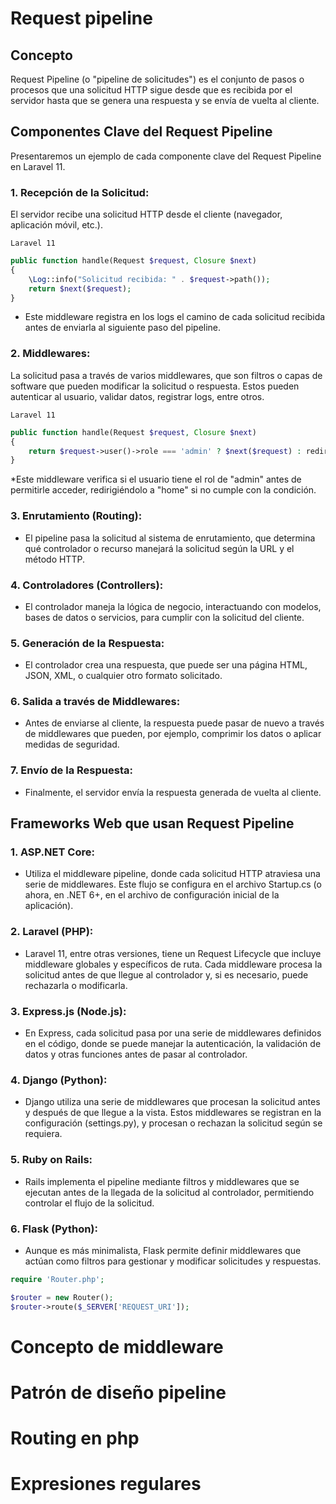 # Request pipeline
## Concepto

Request Pipeline (o "pipeline de solicitudes") es el conjunto de pasos o procesos que una solicitud HTTP sigue desde que es recibida por el servidor hasta que se genera una respuesta y se envía de vuelta al cliente. 

## Componentes Clave del Request Pipeline
Presentaremos un ejemplo de cada componente clave del Request Pipeline en Laravel 11.

### 1. Recepción de la Solicitud: 
El servidor recibe una solicitud HTTP desde el cliente (navegador, aplicación móvil, etc.).

```Laravel 11```

```php
public function handle(Request $request, Closure $next)
{
    \Log::info("Solicitud recibida: " . $request->path()); 
    return $next($request);
}
```

* Este middleware registra en los logs el camino de cada solicitud recibida antes de enviarla al siguiente paso del pipeline.

### 2. Middlewares: 
La solicitud pasa a través de varios middlewares, que son filtros o capas de software que pueden modificar la solicitud o respuesta. Estos pueden autenticar al usuario, validar datos, registrar logs, entre otros.

```Laravel 11```

```php
public function handle(Request $request, Closure $next)
{
    return $request->user()->role === 'admin' ? $next($request) : redirect('home');
}
```

*Este middleware verifica si el usuario tiene el rol de "admin" antes de permitirle acceder, redirigiéndolo a "home" si no cumple con la condición.


### 3. Enrutamiento (Routing): 
* El pipeline pasa la solicitud al sistema de enrutamiento, que determina qué controlador o recurso manejará la solicitud según la URL y el método HTTP.

### 4. Controladores (Controllers): 
* El controlador maneja la lógica de negocio, interactuando con modelos, bases de datos o servicios, para cumplir con la solicitud del cliente.

### 5. Generación de la Respuesta: 
* El controlador crea una respuesta, que puede ser una página HTML, JSON, XML, o cualquier otro formato solicitado.

### 6. Salida a través de Middlewares: 
* Antes de enviarse al cliente, la respuesta puede pasar de nuevo a través de middlewares que pueden, por ejemplo, comprimir los datos o aplicar medidas de seguridad.

### 7. Envío de la Respuesta: 
* Finalmente, el servidor envía la respuesta generada de vuelta al cliente.

## Frameworks Web que usan Request Pipeline

### 1. ASP.NET Core: 
* Utiliza el middleware pipeline, donde cada solicitud HTTP atraviesa una serie de middlewares. Este flujo se configura en el archivo Startup.cs (o ahora, en .NET 6+, en el archivo de configuración inicial de la aplicación).

### 2. Laravel (PHP): 
* Laravel 11, entre otras versiones, tiene un Request Lifecycle que incluye middleware globales y específicos de ruta. Cada middleware procesa la solicitud antes de que llegue al controlador y, si es necesario, puede rechazarla o modificarla.

### 3. Express.js (Node.js): 
* En Express, cada solicitud pasa por una serie de middlewares definidos en el código, donde se puede manejar la autenticación, la validación de datos y otras funciones antes de pasar al controlador.

### 4. Django (Python): 
* Django utiliza una serie de middlewares que procesan la solicitud antes y después de que llegue a la vista. Estos middlewares se registran en la configuración (settings.py), y procesan o rechazan la solicitud según se requiera.

### 5. Ruby on Rails: 
* Rails implementa el pipeline mediante filtros y middlewares que se ejecutan antes de la llegada de la solicitud al controlador, permitiendo controlar el flujo de la solicitud.

### 6. Flask (Python): 
* Aunque es más minimalista, Flask permite definir middlewares que actúan como filtros para gestionar y modificar solicitudes y respuestas.

```php
require 'Router.php'; 

$router = new Router(); 
$router->route($_SERVER['REQUEST_URI']); 
```

# Concepto de middleware
# Patrón de diseño pipeline
# Routing en php
# Expresiones regulares


